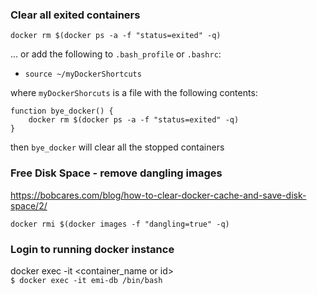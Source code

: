 ### Clear all exited containers

`docker rm $(docker ps -a -f "status=exited" -q)`

... or add the following to `.bash_profile` or `.bashrc`:

- ```source ~/myDockerShortcuts```

where `myDockerShorcuts` is a file with the following contents:
```
function bye_docker() {
    docker rm $(docker ps -a -f "status=exited" -q)
}
```

then `bye_docker` will clear all the stopped containers

### Free Disk Space - remove dangling images

https://bobcares.com/blog/how-to-clear-docker-cache-and-save-disk-space/2/

`docker rmi $(docker images -f "dangling=true" -q)`

### Login to running docker instance

docker exec -it <container_name or id> <shell>  
`$ docker exec -it emi-db /bin/bash`
